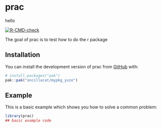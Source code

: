 # prac
hello 
<!-- badges: start -->

[![R-CMD-check](https://github.com/oncillacat/mypkg_yuze/actions/workflows/R-CMD-check.yaml/badge.svg)](https://github.com/oncillacat/mypkg_yuze/actions/workflows/R-CMD-check.yaml)
<!-- badges: end -->

The goal of prac is to test how to do the r package

## Installation

You can install the development version of prac from [GitHub](https://github.com/) with:

``` r
# install.packages("pak")
pak::pak("oncillacat/mypkg_yuze")
```

## Example

This is a basic example which shows you how to solve a common problem:

``` r
library(prac)
## basic example code
```
